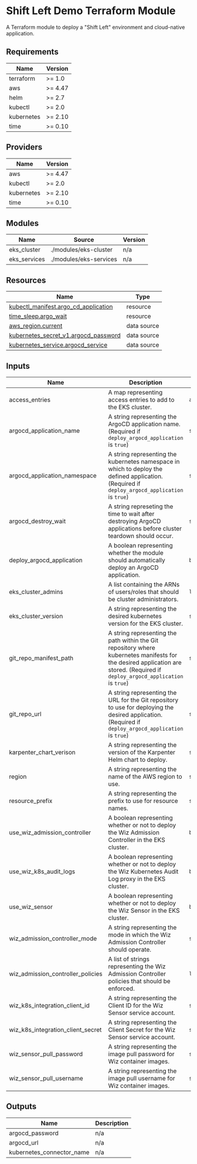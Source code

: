 <!-- BEGIN_TF_DOCS -->
# Shift Left Demo Terraform Module

A Terraform module to deploy a "Shift Left" environment and cloud-native application.

## Requirements

| Name | Version |
|------|---------|
| terraform | >= 1.0 |
| aws | >= 4.47 |
| helm | >= 2.7 |
| kubectl | >= 2.0 |
| kubernetes | >= 2.10 |
| time | >= 0.10 |

## Providers

| Name | Version |
|------|---------|
| aws | >= 4.47 |
| kubectl | >= 2.0 |
| kubernetes | >= 2.10 |
| time | >= 0.10 |

## Modules

| Name | Source | Version |
|------|--------|---------|
| eks\_cluster | ./modules/eks-cluster | n/a |
| eks\_services | ./modules/eks-services | n/a |

## Resources

| Name | Type |
|------|------|
| [kubectl_manifest.argo_cd_application](https://registry.terraform.io/providers/alekc/kubectl/latest/docs/resources/manifest) | resource |
| [time_sleep.argo_wait](https://registry.terraform.io/providers/hashicorp/time/latest/docs/resources/sleep) | resource |
| [aws_region.current](https://registry.terraform.io/providers/hashicorp/aws/latest/docs/data-sources/region) | data source |
| [kubernetes_secret_v1.argocd_password](https://registry.terraform.io/providers/hashicorp/kubernetes/latest/docs/data-sources/secret_v1) | data source |
| [kubernetes_service.argocd_service](https://registry.terraform.io/providers/hashicorp/kubernetes/latest/docs/data-sources/service) | data source |

## Inputs

| Name | Description | Type | Default | Required |
|------|-------------|------|---------|:--------:|
| access\_entries | A map representing access entries to add to the EKS cluster. | `any` | `{}` | no |
| argocd\_application\_name | A string representing the ArgoCD application name. (Required if `deploy_argocd_application` is `true`) | `string` | `""` | no |
| argocd\_application\_namespace | A string representing the kubernetes namespace in which to deploy the defined application. (Required if `deploy_argocd_application` is `true`) | `string` | `""` | no |
| argocd\_destroy\_wait | A string represeting the time to wait after destroying ArgoCD applications before cluster teardown should occur. | `string` | `"60s"` | no |
| deploy\_argocd\_application | A boolean representing whether the module should automatically deploy an ArgoCD application. | `bool` | `true` | no |
| eks\_cluster\_admins | A list containing the ARNs of users/roles that should be cluster administrators. | `list(string)` | `[]` | no |
| eks\_cluster\_version | A string representing the desired kubernetes version for the EKS cluster. | `string` | `"1.29"` | no |
| git\_repo\_manifest\_path | A string representing the path within the Git repository where kubernetes manifests for the desired application are stored. (Required if `deploy_argocd_application` is `true`) | `string` | `""` | no |
| git\_repo\_url | A string representing the URL for the Git repository to use for deploying the desired application. (Required if `deploy_argocd_application` is `true`) | `string` | `""` | no |
| karpenter\_chart\_verison | A string representing the version of the Karpenter Helm chart to deploy. | `string` | `"0.35.2"` | no |
| region | A string representing the name of the AWS region to use. | `string` | `"us-east-1"` | no |
| resource\_prefix | A string representing the prefix to use for resource names. | `string` | `"wiz-shift-left"` | no |
| use\_wiz\_admission\_controller | A boolean representing whether or not to deploy the Wiz Admission Controller in the EKS cluster. | `bool` | `false` | no |
| use\_wiz\_k8s\_audit\_logs | A boolean representing whether or not to deploy the Wiz Kubernetes Audit Log proxy in the EKS cluster. | `bool` | `false` | no |
| use\_wiz\_sensor | A boolean representing whether or not to deploy the Wiz Sensor in the EKS cluster. | `bool` | `false` | no |
| wiz\_admission\_controller\_mode | A string representing the mode in which the Wiz Admission Controller should operate. | `string` | `"AUDIT"` | no |
| wiz\_admission\_controller\_policies | A list of strings representing the Wiz Admission Controller policies that should be enforced. | `list(string)` | `[]` | no |
| wiz\_k8s\_integration\_client\_id | A string representing the Client ID for the Wiz Sensor service account. | `string` | `""` | no |
| wiz\_k8s\_integration\_client\_secret | A string representing the Client Secret for the Wiz Sensor service account. | `string` | `""` | no |
| wiz\_sensor\_pull\_password | A string representing the image pull password for Wiz container images. | `string` | `""` | no |
| wiz\_sensor\_pull\_username | A string representing the image pull username for Wiz container images. | `string` | `""` | no |

## Outputs

| Name | Description |
|------|-------------|
| argocd\_password | n/a |
| argocd\_url | n/a |
| kubernetes\_connector\_name | n/a |
<!-- END_TF_DOCS -->